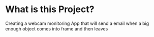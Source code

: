 # What is this Project? 
Creating a webcam monitoring App that will send a email when a big enough object comes into frame and then leaves 